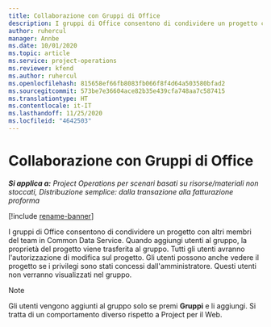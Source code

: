 ```yaml
---
title: Collaborazione con Gruppi di Office
description: I gruppi di Office consentono di condividere un progetto con altri membri del team all'interno di Common Data Service.
author: ruhercul
manager: Annbe
ms.date: 10/01/2020
ms.topic: article
ms.service: project-operations
ms.reviewer: kfend
ms.author: ruhercul
ms.openlocfilehash: 815658ef66fb8083fb066f8f4d64a503580bfad2
ms.sourcegitcommit: 573be7e36604ace82b35e439cfa748aa7c587415
ms.translationtype: HT
ms.contentlocale: it-IT
ms.lasthandoff: 11/25/2020
ms.locfileid: "4642503"
---
```

# <a name="collaboration-with-office-groups"></a>Collaborazione con Gruppi di Office

_**Si applica a:** Project Operations per scenari basati su risorse/materiali non stoccati, Distribuzione semplice: dalla transazione alla fatturazione proforma_

[!include [rename-banner](~/includes/cc-data-platform-banner.md)]

I gruppi di Office consentono di condividere un progetto con altri membri del team in Common Data Service. Quando aggiungi utenti al gruppo, la proprietà del progetto viene trasferita al gruppo. Tutti gli utenti avranno l'autorizzazione di modifica sul progetto. Gli utenti possono anche vedere il progetto se i privilegi sono stati concessi dall'amministratore. Questi utenti non verranno visualizzati nel gruppo.

> [!NOTE] 
> Gli utenti vengono aggiunti al gruppo solo se premi **Gruppi** e li aggiungi. Si tratta di un comportamento diverso rispetto a Project per il Web. 

